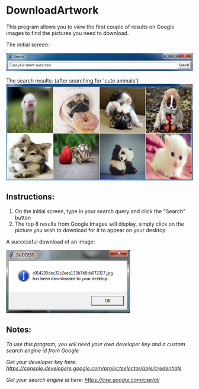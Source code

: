 # DownloadArtwork
This program allows you to view the first couple of results on Google images to find the pictures you need to download.

The initial screen:

![alt tag](https://github.com/milan102/DownloadArtwork/blob/master/sample%20images/sample1.png)

The search results: (after searching for 'cute animals')
![alt tag](https://github.com/milan102/DownloadArtwork/blob/master/sample%20images/sample2.png)

## Instructions:
1) On the initial screen, type in your search query and click the "Search" button
2) The top 8 results from Google Images will display, simply click on the picture you wish to download for it to appear on your desktop

A successful download of an image:

![alt tag](https://github.com/milan102/DownloadArtwork/blob/master/sample%20images/sample3.png)

## Notes:

*To use this program, you will need your own developer key and a custom search engine id from Google*

*Get your developer key here: https://console.developers.google.com/projectselector/apis/credentials*

*Get your search engine id here: https://cse.google.com/cse/all*
